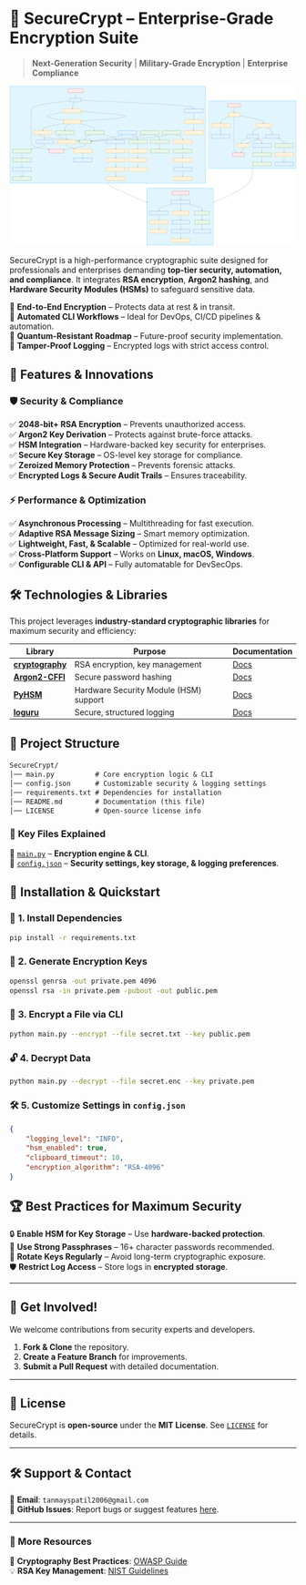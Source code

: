 # 🔐 SecureCrypt – Enterprise-Grade Encryption Suite  

> **Next-Generation Security** | **Military-Grade Encryption** | **Enterprise Compliance**  

![SecureCrypt](flowchart.svg)  

SecureCrypt is a high-performance cryptographic suite designed for professionals and enterprises demanding **top-tier security, automation, and compliance**. It integrates **RSA encryption**, **Argon2 hashing**, and **Hardware Security Modules (HSMs)** to safeguard sensitive data.  

🔹 **End-to-End Encryption** – Protects data at rest & in transit.  
🔹 **Automated CLI Workflows** – Ideal for DevOps, CI/CD pipelines & automation.  
🔹 **Quantum-Resistant Roadmap** – Future-proof security implementation.  
🔹 **Tamper-Proof Logging** – Encrypted logs with strict access control.  

## 🚀 Features & Innovations  

### 🛡️ **Security & Compliance**  
✅ **2048-bit+ RSA Encryption** – Prevents unauthorized access.  
✅ **Argon2 Key Derivation** – Protects against brute-force attacks.  
✅ **HSM Integration** – Hardware-backed key security for enterprises.  
✅ **Secure Key Storage** – OS-level key storage for compliance.  
✅ **Zeroized Memory Protection** – Prevents forensic attacks.  
✅ **Encrypted Logs & Secure Audit Trails** – Ensures traceability.  

### ⚡ **Performance & Optimization**  
✅ **Asynchronous Processing** – Multithreading for fast execution.  
✅ **Adaptive RSA Message Sizing** – Smart memory optimization.  
✅ **Lightweight, Fast, & Scalable** – Optimized for real-world use.  
✅ **Cross-Platform Support** – Works on **Linux, macOS, Windows**.  
✅ **Configurable CLI & API** – Fully automatable for DevSecOps.  

## 🛠️ Technologies & Libraries  

This project leverages **industry-standard cryptographic libraries** for maximum security and efficiency:  

| Library | Purpose | Documentation |
|---------|---------|--------------|
| **[cryptography](https://cryptography.io/en/latest/)** | RSA encryption, key management | [Docs](https://cryptography.io) |
| **[Argon2-CFFI](https://argon2-cffi.readthedocs.io/en/stable/)** | Secure password hashing | [Docs](https://argon2-cffi.readthedocs.io) |
| **[PyHSM](https://pypi.org/project/pyhsm/)** | Hardware Security Module (HSM) support | [Docs](https://pypi.org/project/pyhsm/) |
| **[loguru](https://loguru.readthedocs.io/en/stable/)** | Secure, structured logging | [Docs](https://loguru.readthedocs.io) |

## 📂 Project Structure  

```plaintext
SecureCrypt/
│── main.py          # Core encryption logic & CLI
│── config.json      # Customizable security & logging settings
│── requirements.txt # Dependencies for installation
│── README.md        # Documentation (this file)
│── LICENSE          # Open-source license info
```

### 📌 **Key Files Explained**  
🔹 [`main.py`](./main.py) – **Encryption engine & CLI**.  
🔹 [`config.json`](./config.json) – **Security settings, key storage, & logging preferences**.  

## 🚀 Installation & Quickstart  

### 🔧 **1. Install Dependencies**  
```bash
pip install -r requirements.txt
```

### 🔑 **2. Generate Encryption Keys**  
```bash
openssl genrsa -out private.pem 4096
openssl rsa -in private.pem -pubout -out public.pem
```

### 🔐 **3. Encrypt a File via CLI**  
```bash
python main.py --encrypt --file secret.txt --key public.pem
```

### 🔓 **4. Decrypt Data**  
```bash
python main.py --decrypt --file secret.enc --key private.pem
```

### 🛠 **5. Customize Settings in `config.json`**  
```json
{
    "logging_level": "INFO",
    "hsm_enabled": true,
    "clipboard_timeout": 10,
    "encryption_algorithm": "RSA-4096"
}
```

## 🏆 Best Practices for Maximum Security  

🔒 **Enable HSM for Key Storage** – Use **hardware-backed protection**.  
🔏 **Use Strong Passphrases** – 16+ character passwords recommended.  
🔄 **Rotate Keys Regularly** – Avoid long-term cryptographic exposure.  
🛡 **Restrict Log Access** – Store logs in **encrypted storage**.  

---

## 📢 Get Involved!  

We welcome contributions from security experts and developers.  

1. **Fork & Clone** the repository.  
2. **Create a Feature Branch** for improvements.  
3. **Submit a Pull Request** with detailed documentation.  

---

## 📜 License  

SecureCrypt is **open-source** under the **MIT License**. See [`LICENSE`](./LICENSE) for details.  

---

## 🛠 Support & Contact  

📧 **Email**: `tanmayspatil2006@gmail.com`  
📌 **GitHub Issues**: Report bugs or suggest features [here](../../issues).

---

### 🔗 More Resources  

🔐 **Cryptography Best Practices**: [OWASP Guide](https://owasp.org)  
💡 **RSA Key Management**: [NIST Guidelines](https://csrc.nist.gov)  
